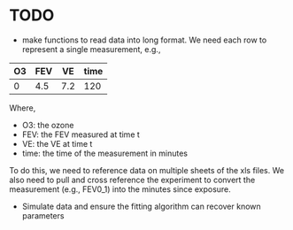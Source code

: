 # TODO

+ make functions to read data into long format. We need each row to represent a single measurement, e.g.,

O3 | FEV | VE | time 
---|-----|----|-----
0 | 4.5 | 7.2 | 120

Where,

  - O3: the ozone 
  - FEV: the FEV measured at time t
  - VE: the VE at time t
  - time: the time of the measurement in minutes
  
To do this, we need to reference data on multiple sheets of the xls files. We also need to pull and cross reference the experiment to convert the measurement (e.g., FEV0_1) into the minutes since exposure.

+ Simulate data and ensure the fitting algorithm can recover known parameters
